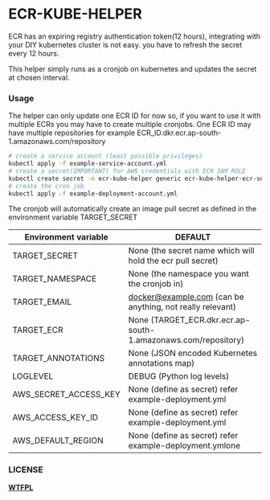 # ECR-KUBE-HELPER
ECR has an expiring registry authentication token(12 hours), integrating with your DIY kubernetes cluster is not easy. you have to refresh the secret every 12 hours.

This helper simply runs as a cronjob on kubernetes and updates the secret at chosen interval.

### Usage

The helper can only update one ECR ID for now so, if you want to use it with multiple ECRs you may have to create multiple cronjobs. One ECR ID may have multiple repositories
for example ECR_ID.dkr.ecr.ap-south-1.amazonaws.com/repository

```bash
# create a service account (least possible privileges)
kubectl apply -f example-service-account.yml
# create a secret(IMPORTANT) for AWS credentials with ECR IAM ROLE
kubectl create secret -n ecr-kube-helper generic ecr-kube-helper-ecr-secret --from-literal=REGION=[AWS_REGION] --from-literal=ID=[AWS_KEY_ID] --from-literal=SECRET=[AWS_SECRET]
# create the cron job
kubectl apply -f example-deployment-account.yml
```
The cronjob will automatically create an image pull secret as defined in the environment variable TARGET_SECRET

|Environment variable|DEFAULT|
|--------------------|-------|
|TARGET_SECRET|None (the secret name which will hold the ecr pull secret)|
|TARGET_NAMESPACE|None (the namespace you want the cronjob in)|
|TARGET_EMAIL|docker@example.com (can be anything, not really relevant)|
|TARGET_ECR|None (TARGET_ECR.dkr.ecr.ap-south-1.amazonaws.com/repository)|
|TARGET_ANNOTATIONS|None (JSON encoded Kubernetes annotations map)|
|LOGLEVEL|DEBUG (Python log levels)|
|AWS_SECRET_ACCESS_KEY|None (define as secret) refer example-deployment.yml|
|AWS_ACCESS_KEY_ID|None (define as secret) refer example-deployment.yml|
|AWS_DEFAULT_REGION|None (define as secret) refer example-deployment.ymlone|

### LICENSE
**[WTFPL](http://www.wtfpl.net/)**
